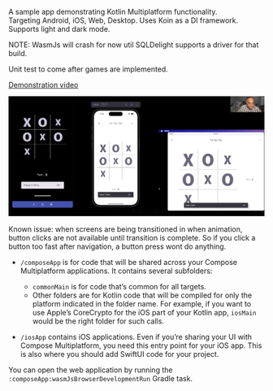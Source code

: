 A sample app demonstrating Kotlin Multiplatform functionality.  
Targeting Android, iOS, Web, Desktop.
Uses Koin as a DI framework.
Supports light and dark mode.

NOTE: WasmJs will crash for now util SQLDelight supports a driver for that build.

Unit test to come after games are implemented.

[Demonstration video](https://youtu.be/ZFK5KAVAI8Y)

![Screenshot of video](video_screenshot.png)

Known issue: when screens are being transitioned in when animation, button clicks are not available
until transition is complete. So if you click a button too fast after navigation, a button press wont do anything.

* `/composeApp` is for code that will be shared across your Compose Multiplatform applications.
  It contains several subfolders:
  - `commonMain` is for code that’s common for all targets.
  - Other folders are for Kotlin code that will be compiled for only the platform indicated in the folder name.
    For example, if you want to use Apple’s CoreCrypto for the iOS part of your Kotlin app,
    `iosMain` would be the right folder for such calls.

* `/iosApp` contains iOS applications. Even if you’re sharing your UI with Compose Multiplatform, 
  you need this entry point for your iOS app. This is also where you should add SwiftUI code for your project.

You can open the web application by running the `:composeApp:wasmJsBrowserDevelopmentRun` Gradle task.